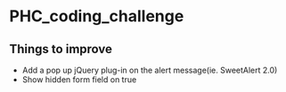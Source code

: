# PHC_coding_challenge

## Things to improve 

* Add a pop up jQuery plug-in on the alert message(ie. SweetAlert 2.0)
* Show hidden form field on true 
